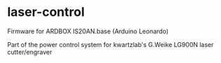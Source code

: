 # laser-control
 
 Firmware for ARDBOX IS20AN.base (Arduino Leonardo)
  
 Part of the power control system for kwartzlab's G.Weike LG900N laser cutter/engraver
 
